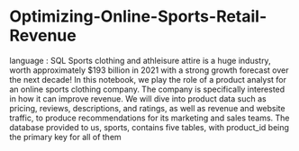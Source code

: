 # Optimizing-Online-Sports-Retail-Revenue
language : SQL
Sports clothing and athleisure attire is a huge industry, worth approximately $193 billion in 2021 with a strong growth forecast over the next decade!  In this notebook, we play the role of a product analyst for an online sports clothing company. The company is specifically interested in how it can improve revenue. We will dive into product data such as pricing, reviews, descriptions, and ratings, as well as revenue and website traffic, to produce recommendations for its marketing and sales teams.  The database provided to us, sports, contains five tables, with product_id being the primary key for all of them
